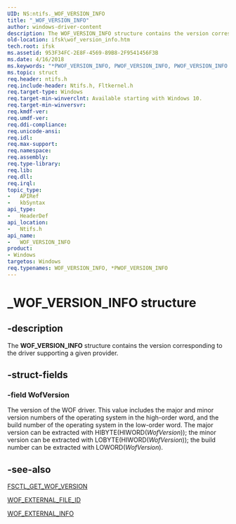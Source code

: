 ```yaml
---
UID: NS:ntifs._WOF_VERSION_INFO
title: "_WOF_VERSION_INFO"
author: windows-driver-content
description: The WOF_VERSION_INFO structure contains the version corresponding to the driver supporting a given provider.
old-location: ifsk\wof_version_info.htm
tech.root: ifsk
ms.assetid: 953F34FC-2E8F-4569-89B8-2F9541456F3B
ms.date: 4/16/2018
ms.keywords: "*PWOF_VERSION_INFO, PWOF_VERSION_INFO, PWOF_VERSION_INFO structure pointer [Installable File System Drivers], WOF_VERSION_INFO, WOF_VERSION_INFO structure [Installable File System Drivers], _WOF_VERSION_INFO, ifsk.wof_version_info, ntifs/PWOF_VERSION_INFO, ntifs/WOF_VERSION_INFO"
ms.topic: struct
req.header: ntifs.h
req.include-header: Ntifs.h, Fltkernel.h
req.target-type: Windows
req.target-min-winverclnt: Available starting with Windows 10.
req.target-min-winversvr: 
req.kmdf-ver: 
req.umdf-ver: 
req.ddi-compliance: 
req.unicode-ansi: 
req.idl: 
req.max-support: 
req.namespace: 
req.assembly: 
req.type-library: 
req.lib: 
req.dll: 
req.irql: 
topic_type:
-	APIRef
-	kbSyntax
api_type:
-	HeaderDef
api_location:
-	Ntifs.h
api_name:
-	WOF_VERSION_INFO
product:
- Windows
targetos: Windows
req.typenames: WOF_VERSION_INFO, *PWOF_VERSION_INFO
---
```


# _WOF_VERSION_INFO structure


## -description


The <b>WOF_VERSION_INFO</b> structure contains the version corresponding to the driver supporting a given provider.


## -struct-fields




### -field WofVersion

The version of the WOF driver. This value includes the major and minor version numbers of the operating system in the high-order word, and the build number of the operating system in the low-order word. The major version can be extracted with HIBYTE(HIWORD(<i>WofVersion</i>)); the minor version can be extracted with LOBYTE(HIWORD(<i>WofVersion</i>)); the build number can be extracted with LOWORD(<i>WofVersion</i>). 


## -see-also




<a href="https://msdn.microsoft.com/library/windows/hardware/mt426734">FSCTL_GET_WOF_VERSION</a>



<a href="https://msdn.microsoft.com/library/windows/hardware/mt426741">WOF_EXTERNAL_FILE_ID</a>



<a href="https://msdn.microsoft.com/library/windows/hardware/dn632452">WOF_EXTERNAL_INFO</a>
 

 

